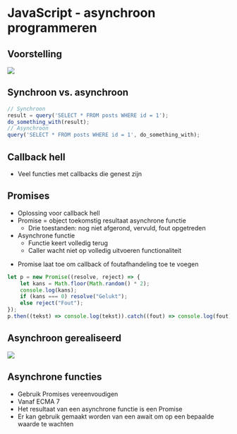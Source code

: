 # JavaScript - asynchroon programmeren

## Voorstelling
<img src="https://i.ibb.co/vvG3wSL/afbeelding.png">

## Synchroon vs. asynchroon
```js
// Synchroon
result = query('SELECT * FROM posts WHERE id = 1');
do_something_with(result);
// Asynchroon
query('SELECT * FROM posts WHERE id = 1', do_something_with);
```

## Callback hell
* Veel functies met callbacks die genest zijn

## Promises
* Oplossing voor callback hell
* Promise = object toekomstig resultaat asynchrone functie
    * Drie toestanden: nog niet afgerond, vervuld, fout opgetreden
* Asynchrone functie
    * Functie keert volledig terug
    * Caller wacht niet op volledig uitvoeren functionaliteit

<div style="page-break-after: always;"></div>

* Promise laat toe om callback of foutafhandeling toe te voegen
```js
let p = new Promise((resolve, reject) => {
    let kans = Math.floor(Math.random() * 2);
    console.log(kans);
    if (kans === 0) resolve("Gelukt");
    else reject("Fout");
});
p.then((tekst) => console.log(tekst)).catch((fout) => console.log(fout));
```

## Asynchroon gerealiseerd
<img src="https://i.ibb.co/F4BYPvy/afbeelding.png">

## Asynchrone functies
* Gebruik Promises vereenvoudigen
* Vanaf ECMA 7
* Het resultaat van een asynchrone functie is een Promise
* Er kan gebruik gemaakt worden van een await om op een bepaalde waarde te wachten
